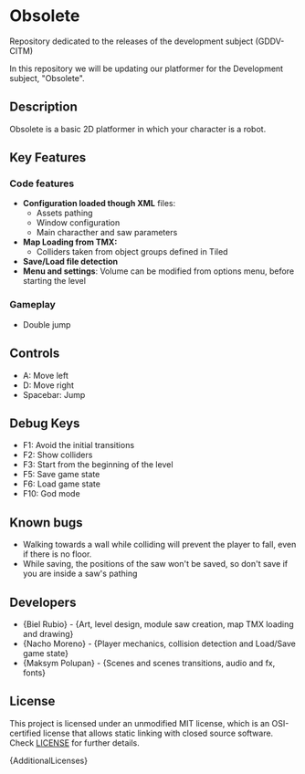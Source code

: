 # Obsolete
Repository dedicated to the releases of the development subject (GDDV-CITM)

In this repository we will be updating our platformer for the Development subject, "Obsolete".
## Description
Obsolete is a basic 2D platformer in which your character is a robot. 

## Key Features

### Code features
 - **Configuration loaded though XML** files:
	- Assets pathing
	- Window configuration
	- Main characther and saw parameters
 - **Map Loading from TMX:**
	- Colliders taken from object groups defined in Tiled
 - **Save/Load file detection**
 - **Menu and settings**: Volume can be modified from options menu, before starting the level
 
### Gameplay
 - Double jump
 
## Controls

 - A: Move left
 - D: Move right
 - Spacebar: Jump
 
## Debug Keys

 - F1: Avoid the initial transitions
 - F2: Show colliders
 - F3: Start from the beginning of the level
 - F5: Save game state
 - F6: Load game state
 - F10: God mode
 
## Known bugs

 - Walking towards a wall while colliding will prevent the player to fall, even if there is no floor. 
 - While saving, the positions of the saw won't be saved, so don't save if you are inside a saw's pathing
 
## Developers

 - {Biel Rubio} - {Art, level design, module saw creation, map TMX loading and drawing}
 - {Nacho Moreno} - {Player mechanics, collision detection and Load/Save game state}
 - {Maksym Polupan} - {Scenes and scenes transitions, audio and fx, fonts}

## License

This project is licensed under an unmodified MIT license, which is an OSI-certified license that allows static linking with closed source software. Check [LICENSE](LICENSE) for further details.

{AdditionalLicenses}
